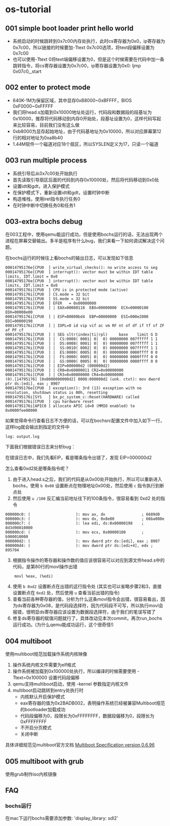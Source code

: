 # os-tutorial

## 001 simple boot loader print hello world

- 系统启动的时候跳转到0x7c00内存处执行，此时cs寄存器为0x0，ip寄存器为0x7c00，所以链接的时候要加-Ttext 0x7c00选项，将text段偏移设置为0x7c00
- 也可以使用-Ttext 0将text端偏移设置为0，但是这个时候需要在代码中加一条跳转指令，将cs寄存器设置为0x7c00，ip寄存器设置为0x0: ljmp $0x07c0,$_start

## 002 enter to protect mode

- 640K-1M为保留区域，其中显存0xB8000~0xBFFFF，BIOS 0xF0000~0xFFFFF
- 我们将head.s加载到0x10000地址处运行，代码段和数据段的段基址为0x10000，推荐将代码移动到内存0开始处，段基址设置为0，这样代码写起来比较容易，目前我们没有这么做
- 0xb8000为显存起始地址，由于代码基地址为0x10000，所以对应屏幕第12行的相对地址为0xa8b40
- 1.44M软件一个磁道对应18个扇区，所以SYSLEN定义为17，只读一个磁道

## 003 run multiple process

- 系统引导后从0x7c00处开始执行
- 首先读取引导扇区后面的代码到内存0x10000处，然后将代码移动到0x0处
- 设置idt和gdt，进入保护模式
- 在保护模式下，重新设置idt和gdt，设置时钟中断
- 构造堆栈，使用iret指令执行任务0
- 在时钟中断中切换任务0和任务1

## 003-extra bochs debug

在003工程中，使用qemu能运行成功，但是使用bochs运行的话，无法出现两个进程在屏幕交替输出。多半是程序有什么bug，我们来看一下如何调试解决这个问题。

在bochs运行的时候往上看bochs的输出日志，可以发现如下信息
```
00014795176e[CPU0  ] write_virtual_checks(): no write access to seg
00014795176e[CPU0  ] interrupt(): vector must be within IDT table limits, IDT.limit = 0x0
00014795176e[CPU0  ] interrupt(): vector must be within IDT table limits, IDT.limit = 0x0
00014795176i[CPU0  ] CPU is in protected mode (active)
00014795176i[CPU0  ] CS.mode = 32 bit
00014795176i[CPU0  ] SS.mode = 32 bit
00014795176i[CPU0  ] EFER   = 0x00000000
00014795176i[CPU0  ] | EAX=00080118  EBX=00000000  ECX=00000100  EDX=00008e00
00014795176i[CPU0  ] | ESP=00000bd4  EBP=00000000  ESI=000e2000  EDI=00000198
00014795176i[CPU0  ] | IOPL=0 id vip vif ac vm RF nt of df if tf sf ZF af PF cf
00014795176i[CPU0  ] | SEG sltr(index|ti|rpl)     base    limit G D
00014795176i[CPU0  ] |  CS:0008( 0001| 0|  0) 00000000 007fffff 1 1
00014795176i[CPU0  ] |  DS:0008( 0001| 0|  0) 00000000 007fffff 1 1
00014795176i[CPU0  ] |  SS:0010( 0002| 0|  0) 00000000 007fffff 1 1
00014795176i[CPU0  ] |  ES:0000( 0005| 0|  0) 00000000 0000ffff 0 0
00014795176i[CPU0  ] |  FS:0000( 0005| 0|  0) 00000000 0000ffff 0 0
00014795176i[CPU0  ] |  GS:0000( 0005| 0|  0) 00000000 0000ffff 0 0
00014795176i[CPU0  ] | EIP=000000d2 (000000d2)
00014795176i[CPU0  ] | CR0=0x60000011 CR2=0x00000000
00014795176i[CPU0  ] | CR3=0x00000000 CR4=0x00000000
(0).[14795176] [0x0000000000d2] 0008:000000d2 (unk. ctxt): mov dword ptr ds:[edi], eax ; 8907
00014795176e[CPU0  ] exception(): 3rd (13) exception with no resolution, shutdown status is 00h, resetting
00014795176i[SYS   ] bx_pc_system_c::Reset(HARDWARE) called
00014795176i[CPU0  ] cpu hardware reset
00014795176i[APIC0 ] allocate APIC id=0 (MMIO enabled) to 0x0000fee00000
```

如果觉得命令行查看日志不方便的话，可以在bochsrc配置文件中加入如下一行，这样log就会输出到指定的文件中
```
log: output.log
```

下面我们根据错误日志来分析bug：

在错误日志中，我们先看EIP，看是哪条指令出错了，发现 EIP=000000d2

怎么查看0xd2处是哪条指令呢？

1. 由于进入head.s之后，我们的代码是从0x00处开始执行，所以可以重新进入bochs，使用 `b 0x00` 设置断点在物理地址0x00处，然后使用 `c` 指令执行到断点处
2. 然后使用 `u /100` 反汇编当前地址往下的100条指令，很容易看到 0xd2 处的指令
```
000000c0: (                    ): mov ax, dx                ; 6689d0
000000c3: (                    ): mov dx, 0x8e00            ; 66ba008e
000000c7: (                    ): lea edi, ds:0x00000198    ; 8d3d98010000
000000cd: (                    ): mov ecx, 0x00000100       ; b900010000
000000d2: (                    ): mov dword ptr ds:[edi], eax ; 8907
000000d4: (                    ): mov dword ptr ds:[edi+4], edx ; 895704

```
3. 根据指令操作的寄存器和操作数的值应该很容易可以对应到源文件head.s中的代码，是第80行的movl操作出错
```
    movl %eax, (%edi)
```
4. 使用 `b 0xd2` 设置断点在出错的这行指令处 (其实也可以省略步骤2和3，直接设置断点在 `0xd2` 处，然后使用 `u` 查看当前出错的指令)
5. 查看当前各种寄存器的值，分析为什么这条movl指令会出错，很容易看出，因为ds寄存器为0x08，是代码段选择符，因为代码段不可写，所以执行movl会报错，很明显ds寄存器应该设置为数据段选择符，由于我们的笔误写错了
6. 修复ds寄存器的赋值问题就行了，具体改动见本次commit，再次run_bochs运行成功。(为什么qemu能成功运行，这个很奇怪!)

## 004 multiboot

使用multiboot规范加载操作系统内核映像

1. 操作系统内核文件需要为elf格式
2. 操作系统被加载到0x100000处执行，所以编译的时候需要使用 -Ttext=0x100000 设置代码段偏移
3. qemu支持multiboot启动，使用 -kernel 参数指定内核文件
4. multiboot启动跳转到entry处执行时
   - 内核默认开启保护模式
   - eax寄存器的值为0x2BADB002，表明操作系统已经被兼容Multiboot规范的bootloader加载成功
   - 代码段偏移为0，段限长为0xFFFFFFFF，数据段偏移为0，段限长为0xFFFFFFFF
   - 不开启分页模式
   - 关闭中断

具体详细规范见multiboot官方文档 [Multiboot Specification version 0.6.96](https://www.gnu.org/software/grub/manual/multiboot/multiboot.html)

## 005 multiboot with grub

使用grub制作iso内核镜像


## FAQ

### bochs运行

在mac下运行bochs需要添加参数: 'display_library: sdl2'

